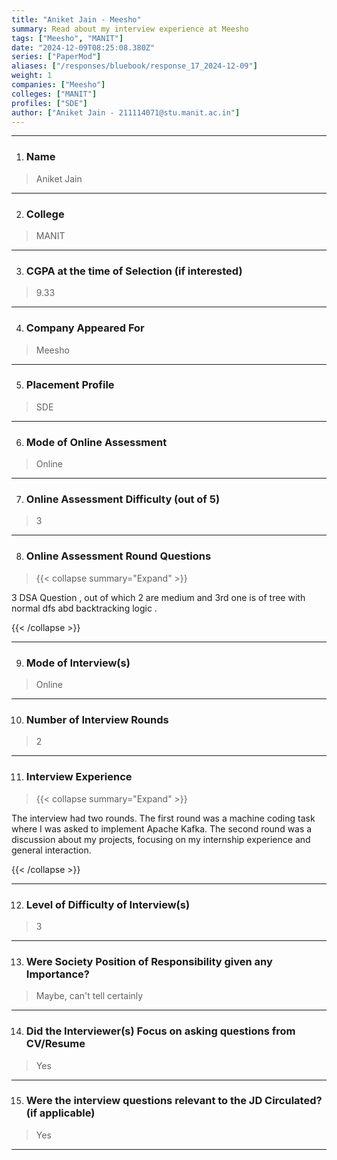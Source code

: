 ```yaml
---
title: "Aniket Jain - Meesho"
summary: Read about my interview experience at Meesho
tags: ["Meesho", "MANIT"]
date: "2024-12-09T08:25:08.380Z"
series: ["PaperMod"]
aliases: ["/responses/bluebook/response_17_2024-12-09"]
weight: 1
companies: ["Meesho"]
colleges: ["MANIT"]
profiles: ["SDE"]
author: ["Aniket Jain - 211114071@stu.manit.ac.in"]
---
```

---
1. ### Name

> Aniket Jain

---

2. ### College

> MANIT 

---

3. ### CGPA at the time of Selection (if interested) 

> 9.33

---

4. ### Company Appeared For

> Meesho

---

5. ### Placement Profile

> SDE

---

6. ### Mode of Online Assessment

> Online

---

7. ### Online Assessment Difficulty (out of 5)

> 3

---

8. ### Online Assessment Round Questions

> {{< collapse summary="Expand" >}}

3 DSA Question , out of which 2 are medium and 3rd one is of tree with normal dfs abd backtracking logic .

{{< /collapse >}}

---

9. ### Mode of Interview(s)

> Online

---

10. ### Number of Interview Rounds

> 2

---

11. ### Interview Experience

> {{< collapse summary="Expand" >}}

The interview had two rounds. The first round was a machine coding task where I was asked to implement Apache Kafka. The second round was a discussion about my projects, focusing on my internship experience and general interaction.

{{< /collapse >}}

---

12. ### Level of Difficulty of Interview(s)

> 3

---

13. ### Were Society Position of Responsibility given any Importance?

> Maybe, can't tell certainly

---

14. ### Did the Interviewer(s) Focus on asking questions from CV/Resume

> Yes

---

15. ### Were the interview questions relevant to the JD Circulated? (if applicable)

> Yes

---


